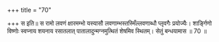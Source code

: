 +++
title = "70"

+++
स इति॥ स रामो लवणं क्षारमम्भो यस्यासौ लवणाम्भस्तस्मिँल्लवणाब्धौ प्लृवगैः प्रयोज्यैः। शार्ङ्गिणो विष्णोः स्वप्नाय शयनाय रसातलात् पातालादुन्मग्नमुत्थितं शेषमिव स्थितम्। सेतुं बन्धयामास ॥ 70 ॥